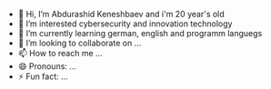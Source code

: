 - 👋 Hi, I’m Abdurashid Keneshbaev and i'm 20 year's old
- 👀 I’m interested cybersecurity and innovation technology
- 🌱 I’m currently learning german, english and programm languegs
- 💞️ I’m looking to collaborate on ...
- 📫 How to reach me ...
- 😄 Pronouns: ...
- ⚡ Fun fact: ...

<!---
keneshbaev/keneshbaev is a ✨ special ✨ repository because its `README.md` (this file) appears on your GitHub profile.
You can click the Preview link to take a look at your changes.
--->

